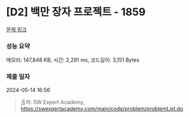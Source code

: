 # [D2] 백만 장자 프로젝트 - 1859 

[문제 링크](https://swexpertacademy.com/main/code/problem/problemDetail.do?contestProbId=AV5LrsUaDxcDFAXc) 

### 성능 요약

메모리: 147,848 KB, 시간: 2,291 ms, 코드길이: 3,151 Bytes

### 제출 일자

2024-05-14 16:56



> 출처: SW Expert Academy, https://swexpertacademy.com/main/code/problem/problemList.do